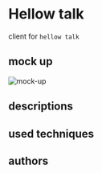 # Hellow talk

client for `hellow talk`

## mock up
![mock-up](https://github.com/user-attachments/assets/d658ff9c-64f0-4b10-93b9-8d121160ed6d)

## descriptions

## used techniques

## authors
